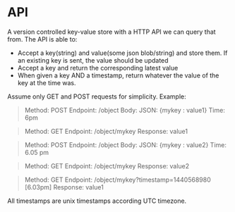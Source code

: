 # API

A version controlled key-value store with a HTTP API we can query that from. The API is able to:

  - Accept a key(string) and value(some json blob/string) and store them. If an existing key is sent, the value should be updated
  - Accept a key and return the corresponding latest value
  - When given a key AND a timestamp, return whatever the value of the key at the time was.

Assume only GET and POST requests for simplicity.
Example:

> Method: POST
> Endpoint: /object
> Body: JSON: {mykey : value1}
> Time: 6pm

> Method: GET
> Endpoint: /object/mykey
> Response: value1

> Method: POST
> Endpoint: /object
> Body: JSON: {mykey : value2}
> Time: 6.05 pm

> Method: GET
> Endpoint: /object/mykey
> Response: value2

> Method: GET
> Endpoint: /object/mykey?timestamp=1440568980 [6.03pm]
> Response: value1

All timestamps are unix timestamps according UTC timezone.
